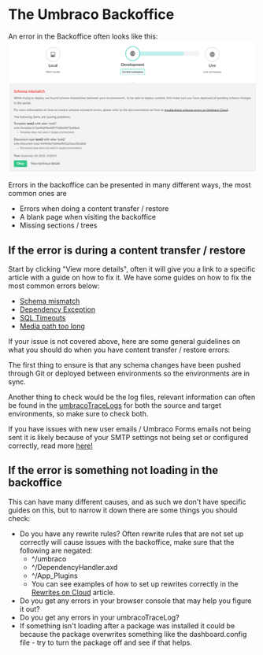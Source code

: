 # The Umbraco Backoffice

An error in the Backoffice often looks like this: ![Backoffice error](images/backoffice-error.png)

Errors in the backoffice can be presented in many different ways, the most common ones are

* Errors when doing a content transfer / restore
* A blank page when visiting the backoffice
* Missing sections / trees

## If the error is during a content transfer / restore

Start by clicking "View more details", often it will give you a link to a specific article with a guide on how to fix it. We have some guides on how to fix the most common errors below:

* [Schema mismatch](deployments/schema-mismatches.md)
* [Dependency Exception](deployments/dependency-exceptions.md)
* [SQL Timeouts](../../umbraco-deploy/deploy-settings.md)
* [Media path too long](deployments/path-too-long-exception.md)

If your issue is not covered above, here are some general guidelines on what you should do when you have content transfer / restore errors:

The first thing to ensure is that any schema changes have been pushed through Git or deployed between environments so the environments are in sync.

Another thing to check would be the log files, relevant information can often be found in the [umbracoTraceLogs](log-files.md#umbraco-logs) for both the source and target environments, so make sure to check both.

If you have issues with new user emails / Umbraco Forms emails not being sent it is likely because of your SMTP settings not being set or configured correctly, read more [here!](../set-up/smtp-settings.md)

## If the error is something not loading in the backoffice

This can have many different causes, and as such we don't have specific guides on this, but to narrow it down there are some things you should check:

* Do you have any rewrite rules? Often rewrite rules that are not set up correctly will cause issues with the backoffice, make sure that the following are negated:
  * ^/umbraco
  * ^/DependencyHandler.axd
  * ^/App\_Plugins
  * You can see examples of how to set up rewrites correctly in the [Rewrites on Cloud](../set-up/project-settings/manage-hostnames/rewrites-on-cloud.md) article.
* Do you get any errors in your browser console that may help you figure it out?
* Do you get any errors in your umbracoTraceLog?
* If something isn't loading after a package was installed it could be because the package overwrites something like the dashboard.config file - try to turn the package off and see if that helps.
